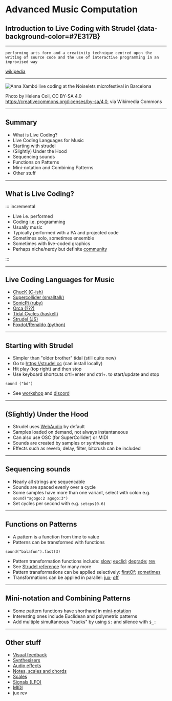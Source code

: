 # Advanced Music Computation
## Introduction to Live Coding with Strudel {data-background-color=#7E317B}

---

`performing arts form and a creativity technique centred upon the writing of source code and the use of interactive programming in an improvised way`

[wikipedia](https://en.wikipedia.org/wiki/Live_coding)

---


![Anna Xambó live coding at the Noiselets microfestival in Barcelona](https://upload.wikimedia.org/wikipedia/commons/0/07/Anna_Xamb%C3%B3_live_coding_at_the_Noiselets_microfestival_in_Barcelona.jpg)

Photo by Helena Coll, CC BY-SA 4.0 <https://creativecommons.org/licenses/by-sa/4.0>, via Wikimedia Commons

---

## Summary

- What is Live Coding?
- Live Coding Languages for Music
- Starting with strudel
- (Slightly) Under the Hood
- Sequencing sounds
- Functions on Patterns
- Mini-notation and Combining Patterns
- Other stuff

---

## What is Live Coding?

::: incremental

- Live i.e. performed
- Coding i.e. programming
- Usually music
- Typically performed with a PA and projected code
- Sometimes solo, sometimes ensemble
- Sometimes with live-coded graphics
- Perhaps niche/nerdy but definite [community](https://blog.toplap.org/)

:::

---

## Live Coding Languages for Music

- [ChucK (C-ish)](http://chuck.cs.princeton.edu/)
- [Supercollider (smalltalk)](https://supercollider.github.io/)
- [SonicPi (ruby)](https://sonic-pi.net/)
- [Orca (???)](https://100r.co/site/orca.html)
- [Tidal Cycles (haskell)](https://tidalcycles.org/)
- [Strudel (JS)](https://strudel.cc/)
- [Foxdot/Renaldo (python)](https://github.com/e-lie/renardo)

---

## Starting with Strudel

- Simpler than "older brother" tidal (still quite new)
- Go to <https://strudel.cc> (can install locally)
- Hit play (top right) and then stop
- Use keyboard shortcuts crtl+enter and ctrl+. to start/update and stop

```sound ("bd")```

- See [workshop](https://strudel.cc/workshop/getting-started/) and [discord](https://discord.com/invite/HGEdXmRkzT)

---

## (Slightly) Under the Hood

- Strudel uses [WebAudio](https://developer.mozilla.org/en-US/docs/Web/API/Web_Audio_API) by default
- Samples loaded on demand, not always instantaneous
- Can also use OSC (for SuperCollider) or MIDI 
- Sounds are created by samples or synthesisers
- Effects such as reverb, delay, filter, bitcrush can be included

---

## Sequencing sounds

- Nearly all strings are sequencable
- Sounds are spaced evenly over a cycle
- Some samples have more than one variant, select with colon e.g. `sound("agogo:2 agogo:3")`
- Set cycles per second with e.g. `setcps(0.6)`

---

## Functions on Patterns

- A pattern is a function from time to value
- Patterns can be transformed with functions

```sound("balafon").fast(3)```

- Pattern transformation functions include: [slow](https://strudel.cc/learn/time-modifiers/#slow); [euclid](https://strudel.cc/learn/time-modifiers/#euclid); [degrade](https://strudel.cc/learn/random-modifiers/#degrade); [rev](https://strudel.cc/learn/time-modifiers/#rev)
- See [Strudel reference](https://strudel.cc/functions/intro/) for many more
- Pattern transformations can be applied selectively: [firstOf](https://strudel.cc/learn/conditional-modifiers/#firstof); [sometimes](https://strudel.cc/learn/random-modifiers/#sometimes)
- Transformations can be applied in parallel: [jux](https://strudel.cc/learn/effects/#jux); [off](https://strudel.cc/learn/accumulation/#off)


---

## Mini-notation and Combining Patterns

- Some pattern functions have shorthand in [mini-notation](https://strudel.cc/learn/mini-notation/)
- Interesting ones include Euclidean and polymetric patterns
- Add multiple simultaneous "tracks" by using `$:` and silence with `$_:`


---

## Other stuff

- [Visual feedback](https://strudel.cc/learn/visual-feedback/)
- [Synthesisers](https://strudel.cc/learn/synths/)
- [Audio effects](https://tidalcycles.org/docs/reference/audio_effects)
- [Notes, scales and chords](https://strudel.cc/learn/tonal/)
- [Scales](https://tidalcycles.org/docs/reference/harmony_melody)
- [Signals (LFO)](https://strudel.cc/learn/signals/)
- [MIDI](https://strudel.cc/learn/input-output/)
- jux rev
